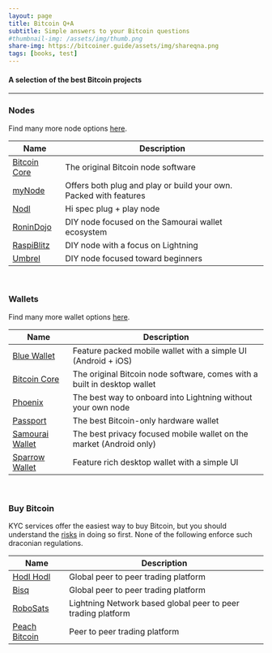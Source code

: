 ```yaml
---
layout: page
title: Bitcoin Q+A
subtitle: Simple answers to your Bitcoin questions
#thumbnail-img: /assets/img/thumb.png
share-img: https://bitcoiner.guide/assets/img/shareqna.png
tags: [books, test]
---
```


#### A selection of the best Bitcoin projects

***

### Nodes

Find many more node options [here](https://bitcoiner.guide/wallet).


| Name                                                      | Description                                                        | 
|-----------------------------------------------------------|--------------------------------------------------------------------|  
| [Bitcoin Core](https://bitcoin.org/en/bitcoin-core/)      | The original Bitcoin node software                                 |
| [myNode](https://mynode.com/)                             | Offers both plug and play or build your own. Packed with features  |                   
| [Nodl](https://nodl.it/)                                  | Hi spec plug + play node                                           |
| [RoninDojo](https://ronindojo.io/)                        | DIY node focused on the Samourai wallet ecosystem                  |
| [RaspiBlitz](https://github.com/rootzoll/raspiblitz)      | DIY node with a focus on Lightning                                 |
| [Umbrel](https://getumbrel.com/)                          | DIY node focused toward beginners                                  |


<br/>

### Wallets

Find many more wallet options [here](https://bitcoiner.guide/wallet).


| Name                                                      | Description                                                        | 
|-----------------------------------------------------------|--------------------------------------------------------------------|   
| [Blue Wallet](https://bluewallet.io/)                     | Feature packed mobile wallet with a simple UI (Android + iOS)      |
| [Bitcoin Core](https://bitcoin.org/en/bitcoin-core/)       | The original Bitcoin node software, comes with a built in desktop wallet   |
| [Phoenix](https://phoenix.acinq.co/)                        | The best way to onboard into Lightning without your own node             |               
| [Passport](https://foundationdevices.com/passport)                   | The best Bitcoin-only hardware wallet                      |
| [Samourai Wallet](https://samouraiwallet.com/)            | The best privacy focused mobile wallet on the market (Android only)|
| [Sparrow Wallet](https://sparrowwallet.com)    | Feature rich desktop wallet with a simple UI                       |


<br/>

### Buy Bitcoin

KYC services offer the easiest way to buy Bitcoin, but you should understand the [risks](https://bitcoiner.guide/nokyconly) in doing so first. None of the following enforce such draconian regulations. 


| Name                                                      | Description                                                        | 
|-----------------------------------------------------------|--------------------------------------------------------------------|   
| [Hodl Hodl](https://hodlhodl.com/)                        | Global peer to peer trading platform                     |
| [Bisq](https://bisq.network/)                              | Global peer to peer trading platform                     |
| [RoboSats](https://learn.robosats.com/)                    | Lightning Network based global peer to peer trading platform   |               
| [Peach Bitcoin](https://peachbitcoin.com/)                  | Peer to peer trading platform           |




